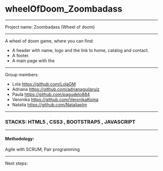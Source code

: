 # wheelOfDoom_Zoombadass
***
Project name: Zoombadass 
(Wheel of doom)
***
A wheel of doom game, where you can find: 
  * A header with name, logo and the link to home, catalog and contact.
  * A footer.
  * A main page with the 
***
Group members:
  * Lola https://github.com/LolaGM
  * Adriana https://github.com/adrianaguilaruiz
  * Paula https://github.com/pagudelo884
  * Veronika https://github.com/VeronikaKoma
  * Natalia https://github.com/Nataliaplm  
***
### STACKS: HTML5 , CSS3 , BOOTSTRAP5 , JAVASCRIPT 
***
#### Methodology:
Agile with SCRUM; Pair programming
***
Next steps:
